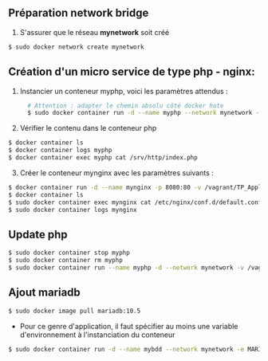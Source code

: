 ## Préparation network bridge

1) S'assurer que le réseau **mynetwork** soit créé

```bash
$ sudo docker network create mynetwork
```

## Création d'un micro service de type php - nginx:

1) Instancier un conteneur myphp, voici les paramètres attendus :

   ```bash
     # Attention : adapter le chemin absolu côté docker hote
     $ sudo docker container run -d --name myphp --network mynetwork -v /vagrant/TP_Appli_microservice/php/:/srv/http/ phpdockerio/php73-fpm
   ```

2) Vérifier le contenu dans le conteneur php
  
  ```bash
  $ docker container ls
  $ docker container logs myphp
  $ docker container exec myphp cat /srv/http/index.php
  ```

3) Créer le conteneur mynginx avec les paramètres suivants :

  ```bash
  $ docker container run -d --name mynginx -p 8080:80 -v /vagrant/TP_Appli_microservice/conf/nginx.conf:/etc/nginx/conf.d/default.conf --network mynetwork nginx:1.20-alpine
  $ docker container ls
  $ sudo docker container exec mynginx cat /etc/nginx/conf.d/default.conf
  $ sudo docker container logs mynginx
  ```

## Update php

```bash
$ sudo docker container stop myphp
$ sudo docker container rm myphp
$ sudo docker container run --name myphp -d --network mynetwork -v /vagrant/TP_Appli_microservice/php:/srv/http phpdockerio/php74-fpm
```

## Ajout mariadb

```bash
$ sudo docker image pull mariadb:10.5
```

- Pour ce genre d'application, il faut spécifier au moins une variable d'environnement à l'instanciation du conteneur 

```bash
$ sudo docker container run -d --name mybdd --network mynetwork -e MARIADB_ROOT_PASSWORD=roottor mariadb:10.5
```